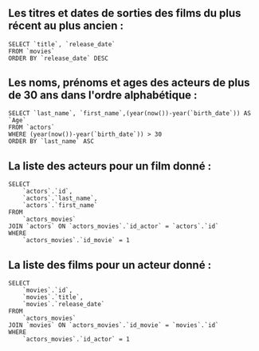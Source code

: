 # 

## Les titres et dates de sorties des films du plus récent au plus ancien :
```
SELECT `title`, `release_date`
FROM `movies`
ORDER BY `release_date` DESC
```

## Les noms, prénoms et ages des acteurs de plus de 30 ans dans l'ordre alphabétique :

```
SELECT `last_name`, `first_name`,(year(now())-year(`birth_date`)) AS `Age` 
FROM `actors` 
WHERE (year(now())-year(`birth_date`)) > 30 
ORDER BY `last_name` ASC
```

## La liste des acteurs pour un film donné : 

```
SELECT
    `actors`.`id`,
    `actors`.`last_name`,
    `actors`.`first_name`
FROM
	`actors_movies`
JOIN `actors` ON `actors_movies`.`id_actor` = `actors`.`id`
WHERE
    `actors_movies`.`id_movie` = 1
```

## La liste des films pour un acteur donné :

```
SELECT
    `movies`.`id`,
    `movies`.`title`,
    `movies`.`release_date`
FROM
	`actors_movies`
JOIN `movies` ON `actors_movies`.`id_movie` = `movies`.`id`
WHERE
    `actors_movies`.`id_actor` = 1
```
